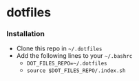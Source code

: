 # dotfiles

### Installation

- Clone this repo in `~/.dotfiles`
- Add the following lines to your `~/.bashrc`
  - `DOT_FILES_REPO=~/.dotfiles`
  - `source $DOT_FILES_REPO/.index.sh`

